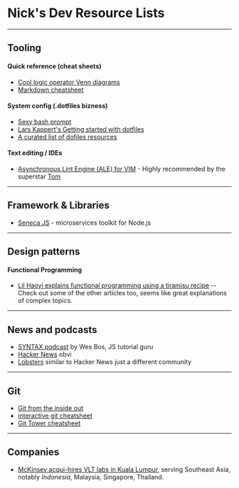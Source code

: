 # Nick's Dev Resource Lists
-----
## Tooling
#### Quick reference (cheat sheets)
- [Cool logic operator Venn diagrams](https://cdn2.macworld.co.uk/cmsdata/slideshow/3646544/logic_thumb800.jpg)
- [Markdown cheatsheet](https://github.com/adam-p/markdown-here/wiki/Markdown-Cheatsheet)
#### System config (.dotfiles bizness)
- [Sexy bash prompt](https://github.com/twolfson/sexy-bash-prompt)
- [Lars Kappert's Getting started with dotfiles](https://medium.com/@webprolific/getting-started-with-dotfiles-43c3602fd789)
- [A curated list of dofiles resources](https://github.com/webpro/awesome-dotfiles)
#### Text editing / IDEs
- [Asynchronous Lint Engine (ALE) for VIM](https://github.com/w0rp/ale) - Highly recommended by the superstar [Tom](https://github.com/tmkelly28)

-----
## Framework & Libraries
- [Seneca JS](http://senecajs.org/) - microservices toolkit for Node.js 

-----
## Design patterns

#### Functional Programming
- [Lil Haoyi explains functional programming using a tiramisu recipe](http://www.lihaoyi.com/post/WhatsFunctionalProgrammingAllAbout.html) -- Check out some of the other articles too, seems like great explanations of complex topics.

-----
## News and podcasts
- [SYNTAX podcast](https://syntax.fm/) by Wes Bos, JS tutorial guru
- [Hacker News](https://news.ycombinator.com/) obvi
- [Lobsters](https://lobste.rs/) similar to Hacker News just a different community

-----
## Git
- [Git from the inside out](https://maryrosecook.com/blog/post/git-from-the-inside-out-talk)
- [interactive git cheatsheet](http://ndpsoftware.com/git-cheatsheet.html#loc=local_repo;)
- [Git Tower cheatsheet](https://www.git-tower.com/blog/content/posts/54-git-cheat-sheet/git-cheat-sheet-large01.png)

----- 
## Companies
- [McKinsey acqui-hires VLT labs in Kuala Lumpur](http://www.mckinsey.com/about-us/new-at-mckinsey-blog/this-week-vlt-labs-joins-mckinsey-digital-labs), serving Southeast Asia, notably _Indonesia_, Malaysia, Singapore, Thailand.
 
